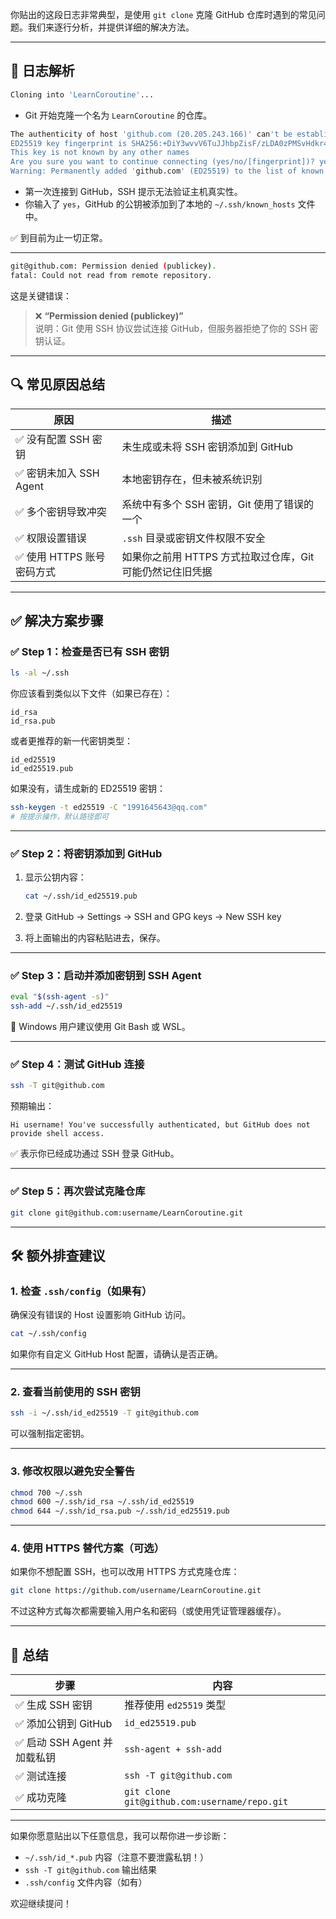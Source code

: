 你贴出的这段日志非常典型，是使用 `git clone` 克隆 GitHub 仓库时遇到的常见问题。我们来逐行分析，并提供详细的解决方法。

---

## 🧠 日志解析

```bash
Cloning into 'LearnCoroutine'...
```
- Git 开始克隆一个名为 `LearnCoroutine` 的仓库。

```bash
The authenticity of host 'github.com (20.205.243.166)' can't be established.
ED25519 key fingerprint is SHA256:+DiY3wvvV6TuJJhbpZisF/zLDA0zPMSvHdkr4UvCOqU.
This key is not known by any other names
Are you sure you want to continue connecting (yes/no/[fingerprint])? yes
Warning: Permanently added 'github.com' (ED25519) to the list of known hosts.
```
- 第一次连接到 GitHub，SSH 提示无法验证主机真实性。
- 你输入了 `yes`，GitHub 的公钥被添加到了本地的 `~/.ssh/known_hosts` 文件中。

✅ 到目前为止一切正常。

---

```bash
git@github.com: Permission denied (publickey).
fatal: Could not read from remote repository.
```

这是关键错误：

> ❌ **“Permission denied (publickey)”**  
> 说明：Git 使用 SSH 协议尝试连接 GitHub，但服务器拒绝了你的 SSH 密钥认证。

---

## 🔍 常见原因总结

| 原因                      | 描述                                                      |
| ------------------------- | --------------------------------------------------------- |
| ✅ 没有配置 SSH 密钥       | 未生成或未将 SSH 密钥添加到 GitHub                        |
| ✅ 密钥未加入 SSH Agent    | 本地密钥存在，但未被系统识别                              |
| ✅ 多个密钥导致冲突        | 系统中有多个 SSH 密钥，Git 使用了错误的一个               |
| ✅ 权限设置错误            | `.ssh` 目录或密钥文件权限不安全                           |
| ✅ 使用 HTTPS 账号密码方式 | 如果你之前用 HTTPS 方式拉取过仓库，Git 可能仍然记住旧凭据 |

---

## ✅ 解决方案步骤

### ✅ Step 1：检查是否已有 SSH 密钥

```bash
ls -al ~/.ssh
```

你应该看到类似以下文件（如果已存在）：

```
id_rsa
id_rsa.pub
```

或者更推荐的新一代密钥类型：

```
id_ed25519
id_ed25519.pub
```

如果没有，请生成新的 ED25519 密钥：

```bash
ssh-keygen -t ed25519 -C "1991645643@qq.com"
# 按提示操作，默认路径即可
```

---

### ✅ Step 2：将密钥添加到 GitHub

1. 显示公钥内容：

   ```bash
   cat ~/.ssh/id_ed25519.pub
   ```

2. 登录 GitHub → Settings → SSH and GPG keys → New SSH key
3. 将上面输出的内容粘贴进去，保存。

---

### ✅ Step 3：启动并添加密钥到 SSH Agent

```bash
eval "$(ssh-agent -s)"
ssh-add ~/.ssh/id_ed25519
```

📌 Windows 用户建议使用 Git Bash 或 WSL。

---

### ✅ Step 4：测试 GitHub 连接

```bash
ssh -T git@github.com
```

预期输出：

```
Hi username! You've successfully authenticated, but GitHub does not provide shell access.
```

✅ 表示你已经成功通过 SSH 登录 GitHub。

---

### ✅ Step 5：再次尝试克隆仓库

```bash
git clone git@github.com:username/LearnCoroutine.git
```

---

## 🛠️ 额外排查建议

### 1. 检查 `.ssh/config`（如果有）

确保没有错误的 Host 设置影响 GitHub 访问。

```bash
cat ~/.ssh/config
```

如果你有自定义 GitHub Host 配置，请确认是否正确。

---

### 2. 查看当前使用的 SSH 密钥

```bash
ssh -i ~/.ssh/id_ed25519 -T git@github.com
```

可以强制指定密钥。

---

### 3. 修改权限以避免安全警告

```bash
chmod 700 ~/.ssh
chmod 600 ~/.ssh/id_rsa ~/.ssh/id_ed25519
chmod 644 ~/.ssh/id_rsa.pub ~/.ssh/id_ed25519.pub
```

---

### 4. 使用 HTTPS 替代方案（可选）

如果你不想配置 SSH，也可以改用 HTTPS 方式克隆仓库：

```bash
git clone https://github.com/username/LearnCoroutine.git
```

不过这种方式每次都需要输入用户名和密码（或使用凭证管理器缓存）。

---

## 📌 总结

| 步骤                        | 内容                                         |
| --------------------------- | -------------------------------------------- |
| ✅ 生成 SSH 密钥             | 推荐使用 `ed25519` 类型                      |
| ✅ 添加公钥到 GitHub         | `id_ed25519.pub`                             |
| ✅ 启动 SSH Agent 并加载私钥 | `ssh-agent + ssh-add`                        |
| ✅ 测试连接                  | `ssh -T git@github.com`                      |
| ✅ 成功克隆                  | `git clone git@github.com:username/repo.git` |

---

如果你愿意贴出以下任意信息，我可以帮你进一步诊断：

- `~/.ssh/id_*.pub` 内容（注意不要泄露私钥！）
- `ssh -T git@github.com` 输出结果
- `.ssh/config` 文件内容（如有）

欢迎继续提问！